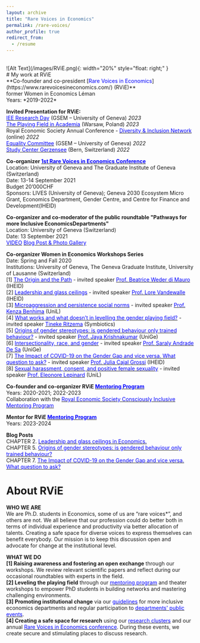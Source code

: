 ```yaml
---
layout: archive
title: "Rare Voices in Economics"
permalink: /rare-voices/
author_profile: true
redirect_from:
  - /resume
---
```

<br />
![Alt Text](/images/RViE.png){: width="20%" style="float: right;" } <br />
# My work at RViE <br />
**Co-founder and co-president [<span style="color:blue">Rare Voices in Economics</span>](https://www.rarevoicesineconomics.com/) (RViE)** <br />
former Women in Economics Léman <br />
Years: *2019-2022* <br />

**Invited Presentation for RViE:** <br />
[<span style="color:blue">IEE Research Day</span>](https://www.rarevoicesineconomics.com/iee-research-day) (GSEM – University of Geneva) *2023* <br />
[<span style="color:blue">The Playing Field in Academia</span>](https://www.hhs.se/en/about-us/calendar/site-external-events/2023/the-playing-field-in-academia-why-are-women-still-underrepresented/) (Warsaw, Poland) *2023* <br />
Royal Economic Society Annual Conference - [<span style="color:blue">Diversity & Inclusion Network</span>](https://res.org.uk/diversity-network/) (online) *2022* <br />
[<span style="color:blue">Equality Committee</span>](https://www.unige.ch/gsem/en/about/governance-leadership/commissions/) (GSEM – University of Geneva) *2022* <br />
[<span style="color:blue">Study Center Gerzensee</span>](https://szgerzensee.ch/) (Bern, Switzerland) *2022* <br />

**Co-organizer [<span style="color:blue">1st Rare Voices in Economics Conference</span>](https://www.rarevoicesineconomics.com/previouseditions)** <br />
Location: University of Geneva and The Graduate Institute of Geneva (Switzerland) <br />
Date: 13-14 September 2021 <br />
Budget 20’000CHF <br />
Sponsors: LIVES (University of Geneva); Geneva 2030 Ecosystem Micro Grant, Economics Department, Gender Centre, and
Centre for Finance and Development(IHEID) <br />

**Co-organizer and co-moderator of the public roundtable "Pathways for more Inclusive EconomicsDepartments"** <br />
Location: University of Geneva (Switzerland) <br />
Date: 13 September 2021 <br />
[<span style="color:blue">VIDEO</span>](https://www.youtube.com/watch?v=22nkk99a26s) [<span style="color:blue">Blog Post & Photo Gallery</span>](https://www.rarevoicesineconomics.com/post/roundtable-pathways-for-more-inclusive-economics-departments-what-works-and-what-doesn-t) <br />

**Co-organizer Women in Economics Workshops Series** <br />
Date: Spring and Fall 2020 <br />
Institutions: University of Geneva, The Geneva Graduate Institute, University of Lausanne (Switzerland) <br />
[1] [<span style="color:blue">The Origin and the Path</span>](https://www.rarevoicesineconomics.com/post/what-do-we-know-about-the-experience-of-women-at-different-stages-of-their-careers-in-economics) - invited speaker [<span style="color:blue">Prof. Beatrice Weder di Mauro</span>](https://www.graduateinstitute.ch/academic-departments/faculty/beatrice-weder-di-mauro) (IHEID) <br />
[2] [<span style="color:blue">Leadership and glass ceilings</span>](https://www.rarevoicesineconomics.com/post/2nd-workshop-leadership-and-glass-ceiling) - invited speaker [<span style="color:blue">Prof. Lore Vandewalle</span>](https://www.graduateinstitute.ch/academic-departments/faculty/lore-vandewalle) (IHEID) <br />
[3] [<span style="color:blue">Microaggression and persistence social norms</span>](https://www.rarevoicesineconomics.com/post/third-workshop-sexual-harassment-and-persistent-social-norms) - invited speaker [<span style="color:blue">Prof. Kenza Benhima</span>](https://applicationspub.unil.ch/interpub/noauth/php/Un/UnPers.php?PerNum=1079144&LanCode=37&menu=coord) (UniL) <br />
[4] [<span style="color:blue">What works and what doesn’t in levelling the gender playing field?</span>](https://www.rarevoicesineconomics.com/post/chapter-4-policy-options-what-works-and-what-doesn-t-in-leveling-the-gender-playing-field) - invited speaker [<span style="color:blue">Tineke Ritzema</span>](https://www.linkedin.com/in/tineke-ritzema-943ba9/?originalSubdomain=ch) (Symbiotics) <br />
[5] [<span style="color:blue">Origins of gender stereotypes: is gendered behaviour only trained behaviour?</span>](https://www.rarevoicesineconomics.com/post/chapter-5-the-origins-of-gender-stereotypes-is-gendered-behaviour-only-trained-behaviour) - invited speaker [<span style="color:blue">Prof. Jaya Krishnakumar</span>](https://www.unige.ch/gsem/en/research/faculty/all/jaya-krishnakumar/) (UniGe) <br />
[6] [<span style="color:blue">Intersectionality, race, and gender</span>](https://www.rarevoicesineconomics.com/post/chapter-6-we-need-to-look-at-gender-through-various-lenses-intersectionality-in-economics) - invited speaker [<span style="color:blue">Prof. Saraly Andrade De Sa</span>](https://scholar.google.com/citations?user=tZB5z1sAAAAJ&hl=en) (UniGe) <br />
[7] [<span style="color:blue">The Impact of COVID-19 on the Gender Gap and vice versa. What question to ask?</span>](https://www.rarevoicesineconomics.com/post/chapter-7-the-impact-of-covid-19-on-the-gender-gap-and-vice-versa-what-question-to-ask) - invited speaker [<span style="color:blue">Prof. Julia Cajal Grossi</span>](https://www.graduateinstitute.ch/academic-departments/faculty/julia-cajal-grossi) (IHEID) <br />
[8] [<span style="color:blue">Sexual harassment, consent, and positive female sexuality</span>](https://www.rarevoicesineconomics.com/post/chapter-8-sexual-harassment-consent-and-positive-female-sexuality) - invited speaker [<span style="color:blue">Prof. Eleonore Lepinard</span>](https://unil.academia.edu/EleonoreLepinard) (UniL) <br />

**Co-founder and co-organizer RViE [<span style="color:blue">Mentoring Program</span>](https://www.rarevoicesineconomics.com/mentoring)** <br />
Years: 2020-2021; 2022-2023 <br />
Collaboration with the [<span style="color:blue">Royal Economic Society Consciously Inclusive Mentoring Program</span>](https://res.org.uk/committees/womens-committee/consciously-inclusive-mentoring/) <br />

**Mentor for RViE [<span style="color:blue">Mentoring Program</span>](https://www.rarevoicesineconomics.com/mentoring)** <br />
Years: 2023-2024 <br />

**Blog Posts** <br />
CHAPTER 2. [<span style="color:blue">Leadership and glass ceilings in Economics.</span>](https://www.rarevoicesineconomics.com/post/2nd-workshop-leadership-and-glass-ceiling) <br />
CHAPTER 5. [<span style="color:blue">Origins of gender stereotypes: is gendered behaviour only trained behaviour?</span>](https://www.rarevoicesineconomics.com/post/chapter-5-the-origins-of-gender-stereotypes-is-gendered-behaviour-only-trained-behaviour) <br />
CHAPTER 7. [<span style="color:blue">The Impact of COVID-19 on the Gender Gap and vice versa. What question to ask?</span>](https://www.rarevoicesineconomics.com/post/chapter-7-the-impact-of-covid-19-on-the-gender-gap-and-vice-versa-what-question-to-ask) <br />

# About RViE <br />

**WHO WE ARE** <br />
We are Ph.D. students in Economics, some of us are “rare voices*”, and others are not. We all believe that our profession could do better both in terms of individual experience and productivity via better allocation of talents. Creating a safe space for diverse voices to express themselves can benefit everybody. Our mission is to keep this discussion open and advocate for change at the institutional level. <br />

**WHAT WE DO** <br />
**[1] Raising awareness and fostering an open exchange** through our workshops. We review relevant scientific papers and reflect during our occasional roundtables with experts in the field. <br />
**[2] Leveling the playing field** through our [<span style="color:blue">mentoring program</span>](https://www.rarevoicesineconomics.com/mentoring) and theater workshops to empower PhD students in building networks and mastering challenging environments. <br />
**[3] Promoting institutional change** via our [<span style="color:blue">guidelines</span>](https://www.rarevoicesineconomics.com/rvie-guidelines) for more inclusive economics departments and regular participation to [<span style="color:blue">departments' public events</span>](https://www.rarevoicesineconomics.com/iee-research-day). <br />
**[4] Creating a safe space for research** using our [<span style="color:blue">research clusters</span>](https://www.rarevoicesineconomics.com/research-clusters) and our annual [<span style="color:blue">Rare Voices in Economics conference</span>](https://www.rarevoicesineconomics.com/conference). During these events, we create secure and stimulating places to discuss research. <br />

